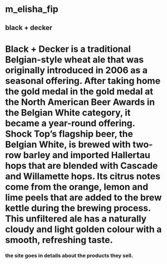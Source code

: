 # m_elisha_fip

## black + decker 

# Black + Decker is a traditional Belgian-style wheat ale that was originally introduced in 2006 as a seasonal offering. After taking home the gold medal in the gold medal at the North American Beer Awards in the Belgian White category, it became a year-round offering. Shock Top’s flagship beer, the Belgian White, is brewed with two-row barley and imported Hallertau hops that are blended with Cascade and Willamette hops. Its citrus notes come from the orange, lemon and lime peels that are added to the brew kettle during the brewing process. This unfiltered ale has a naturally cloudy and light golden colour with a smooth, refreshing taste.

### the site goes in details about the products they sell.

